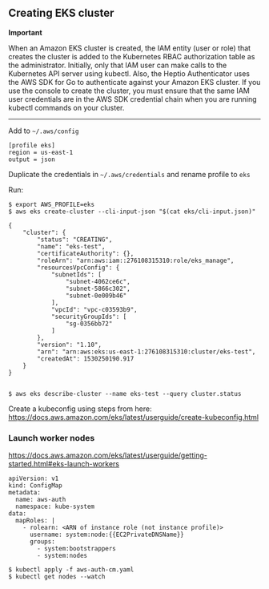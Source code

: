 
## Creating EKS cluster

**Important**

When an Amazon EKS cluster is created, the IAM entity (user or role) that creates the cluster is added to the Kubernetes RBAC authorization table as the administrator. Initially, only that IAM user can make calls to the Kubernetes API server using kubectl. Also, the Heptio Authenticator uses the AWS SDK for Go to authenticate against your Amazon EKS cluster. If you use the console to create the cluster, you must ensure that the same IAM user credentials are in the AWS SDK credential chain when you are running kubectl commands on your cluster.

____

Add to `~/.aws/config`
```
[profile eks]
region = us-east-1
output = json
``` 

Duplicate the credentials in `~/.aws/credentials` and rename profile to `eks`

Run:
```
$ export AWS_PROFILE=eks
$ aws eks create-cluster --cli-input-json "$(cat eks/cli-input.json)"

{
    "cluster": {
        "status": "CREATING", 
        "name": "eks-test", 
        "certificateAuthority": {}, 
        "roleArn": "arn:aws:iam::276108315310:role/eks_manage", 
        "resourcesVpcConfig": {
            "subnetIds": [
                "subnet-4062ce6c", 
                "subnet-5866c302", 
                "subnet-0e009b46"
            ], 
            "vpcId": "vpc-c03593b9", 
            "securityGroupIds": [
                "sg-0356bb72"
            ]
        }, 
        "version": "1.10", 
        "arn": "arn:aws:eks:us-east-1:276108315310:cluster/eks-test", 
        "createdAt": 1530250190.917
    }
}


$ aws eks describe-cluster --name eks-test --query cluster.status
```

Create a kubeconfig using steps from here: https://docs.aws.amazon.com/eks/latest/userguide/create-kubeconfig.html


### Launch worker nodes

https://docs.aws.amazon.com/eks/latest/userguide/getting-started.html#eks-launch-workers

```
apiVersion: v1
kind: ConfigMap
metadata:
  name: aws-auth
  namespace: kube-system
data:
  mapRoles: |
    - rolearn: <ARN of instance role (not instance profile)>
      username: system:node:{{EC2PrivateDNSName}}
      groups:
        - system:bootstrappers
        - system:nodes
```


```
$ kubectl apply -f aws-auth-cm.yaml
$ kubectl get nodes --watch
```


